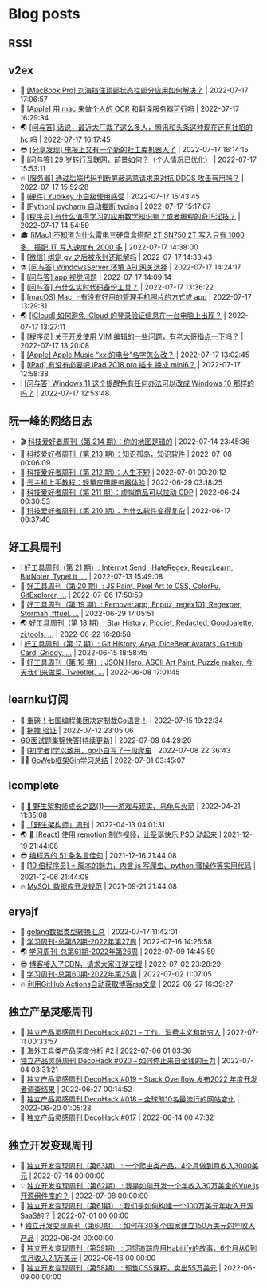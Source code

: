 # Blog posts
## RSS!



## v2ex

<!-- v2ex:START  -->
- 🫶 [[MacBook Pro] 刘海挡住顶部状态栏部分应用如何解决？](https://www.v2ex.com/t/866869#reply1) | 2022-07-17 17:06:57 
- 🧰 [[Apple] 用 mac 来做个人的 OCR 和翻译服务器可行吗](https://www.v2ex.com/t/866867#reply4) | 2022-07-17 16:29:34 
- 🌏 [[问与答] 话说，最近大厂裁了这么多人，腾讯和头条这种现在还有社招的 hc 吗](https://www.v2ex.com/t/866866#reply2) | 2022-07-17 16:17:45 
- 😎 [[分享发现] 电报上又有一个新的社工库机器人了](https://www.v2ex.com/t/866865#reply3) | 2022-07-17 16:14:15 
- 💂 [[问与答] 29 岁转行互联网，前景如何？（个人情况已优化）](https://www.v2ex.com/t/866864#reply3) | 2022-07-17 15:53:11 
- 🔥 [[服务器] 通过后端代码判断屏蔽恶意请求来对抗 DDOS 攻击有用吗？](https://www.v2ex.com/t/866863#reply9) | 2022-07-17 15:52:28 
- 🦅 [[硬件] Yubikey 小白级使用感受](https://www.v2ex.com/t/866862#reply3) | 2022-07-17 15:43:45 
- 🙉 [[Python] pycharm 自动推断 typing](https://www.v2ex.com/t/866860#reply8) | 2022-07-17 15:17:07 
- 💫 [[程序员] 有什么值得学习的应用数学知识嘛？或者编程的奇巧淫技？](https://www.v2ex.com/t/866859#reply5) | 2022-07-17 14:54:59 
- 🎓 [[iMac] 不知道为什么雷电三硬盘盒搭配 2T SN750 2T 写入只有 1000 多，搭配 1T 写入速度有 2000 多](https://www.v2ex.com/t/866858#reply3) | 2022-07-17 14:38:00 
- 🗽 [[微信] 绑定 gv 之后被永封还能解吗](https://www.v2ex.com/t/866857#reply2) | 2022-07-17 14:33:43 
- ⚗️ [[问与答] WindowsServer 环境 API 网关选择](https://www.v2ex.com/t/866855#reply2) | 2022-07-17 14:24:17 
- 🦍 [[问与答] app 视觉问题](https://www.v2ex.com/t/866854#reply0) | 2022-07-17 14:09:14 
- 🤩 [[问与答] 有什么实时代码备份工具？](https://www.v2ex.com/t/866852#reply15) | 2022-07-17 13:36:22 
- 🙉 [[macOS] Mac 上有没有好用的管理手机照片的方式或 app](https://www.v2ex.com/t/866851#reply0) | 2022-07-17 13:29:31 
- 🌏 [[iCloud] 如何避免 iCloud 的登录验证信息在一台电脑上出现？](https://www.v2ex.com/t/866850#reply1) | 2022-07-17 13:27:11 
- 🐘 [[程序员] 关于开发使用 VIM 编辑的一些问题，有老大哥指点一下吗？](https://www.v2ex.com/t/866849#reply13) | 2022-07-17 13:20:08 
- 🧰 [[Apple] Apple Music “xx 的电台”名字怎么改？](https://www.v2ex.com/t/866847#reply4) | 2022-07-17 13:02:45 
- 💃 [[iPad] 有没有必要吧 iPad 2018 pro 插卡 换成 mini6？](https://www.v2ex.com/t/866846#reply7) | 2022-07-17 12:58:38 
- 🕯 [[问与答] Windows 11 这个提醒色有任何办法可以改成 Windows 10 那样的吗？](https://www.v2ex.com/t/866845#reply6) | 2022-07-17 12:53:48 <!-- v2ex:END -->

## 阮一峰的网络日志

<!-- ruanyf:START -->
- 🎬 [科技爱好者周刊（第 214 期）：你的地图是错的](http://www.ruanyifeng.com/blog/2022/07/weekly-issue-214.html) | 2022-07-14 23:45:36 
- 💄 [科技爱好者周刊（第 213 期）：知识孤岛，知识软件](http://www.ruanyifeng.com/blog/2022/07/weekly-issue-213.html) | 2022-07-08 00:06:09 
- 🐎 [科技爱好者周刊（第 212 期）：人生不短](http://www.ruanyifeng.com/blog/2022/07/weekly-issue-212.html) | 2022-07-01 00:20:12 
- 🤔 [云主机上手教程：轻量应用服务器体验](http://www.ruanyifeng.com/blog/2022/06/cloud-server-getting-started-tutorial.html) | 2022-06-29 03:18:25 
- 🧠 [科技爱好者周刊（第 211 期）：虚拟商品可以拉动 GDP](http://www.ruanyifeng.com/blog/2022/06/weekly-issue-211.html) | 2022-06-24 00:30:53 
- 🎃 [科技爱好者周刊（第 210 期）：为什么软件变得复杂](http://www.ruanyifeng.com/blog/2022/06/weekly-issue-210.html) | 2022-06-17 00:37:40 <!-- ruanyf:END -->

## 好工具周刊

<!-- bestxtools:START -->
- 🕯 [好工具周刊（第 21 期）: Internxt Send, iHateRegex, RegexLearn, BatNoter, TypeLit, ...](https://discuss-cn.bestxtools.com/d/58/1) | 2022-07-13 15:49:08 
- 🦩 [好工具周刊（第 20 期）: JS Paint, Pixel Art to CSS, ColorFu, GitExplorer, ...](https://discuss-cn.bestxtools.com/d/57/1) | 2022-07-06 17:50:59 
- 🦄 [好工具周刊（第 19 期）: Remover.app, Enpuz, regex101, Regexper, Stormah, fffuel, ...](https://discuss-cn.bestxtools.com/d/56/1) | 2022-06-29 17:05:51 
- 🌏 [好工具周刊（第 18 期）: Star History, Picdiet, Redacted, Goodpalette, zi.tools, ...](https://discuss-cn.bestxtools.com/d/47/1) | 2022-06-22 16:28:58 
- 🕯 [好工具周刊（第 17 期）: Git History, Arya, DiceBear Avatars, GitHub Card, Griddy, ...](https://discuss-cn.bestxtools.com/d/43/1) | 2022-06-15 18:58:45 
- 📝 [好工具周刊（第 16 期）: JSON Hero, ASCII Art Paint, Puzzle maker, 今天我们来做菜, Tweetlet, ...](https://discuss-cn.bestxtools.com/d/42/1) | 2022-06-08 17:01:45 <!-- bestxtools:END -->


## learnku订阅

<!-- learnku:START -->
- 🦅 [重磅！七国编程集团决定制裁Go语言！](https://learnku.com/articles/69766) | 2022-07-15 19:22:34 
- 🦅 [拖拽 验证](https://learnku.com/articles/69652) | 2022-07-12 23:05:06 
-  [GO面试题集锦快答[持续更新]](https://learnku.com/articles/69250) | 2022-07-09 04:29:20 
- 🌈 [[初学者]学以致用，go小白写了一段爬虫](https://learnku.com/go/t/69522) | 2022-07-08 22:36:43 
- 🧑‍🏫 [GoWeb框架Gin学习总结](https://learnku.com/articles/69259) | 2022-07-01 03:45:07 <!-- learnku:END -->



## lcomplete

<!-- lcomplete:START -->
- 🫶 [🐒 野生架构师成长之路&lpar;1&rpar;——游戏与现实、乌龟与火箭](http://codelc.com/post/growup/s01/) | 2022-04-21 11:35:08 
- 🧰 [「野生架构师」周刊](http://codelc.com/post/essay/%E9%87%8E%E7%94%9F%E6%9E%B6%E6%9E%84%E5%B8%88%E5%91%A8%E5%88%8A%E4%BB%8B%E7%BB%8D/) | 2022-04-13 04:01:31 
- 🌏 [🎄 [React] 使用 remotion 制作视频，让圣诞快乐 PSD 动起来](http://codelc.com/post/dev/js/remotion/) | 2021-12-19 21:44:08 
- 😎 [编程界的 51 条名言佳句](http://codelc.com/post/dev/thinking/quotes/) | 2021-12-16 21:44:08 
- 💂 [[10 倍程序员] ⭐ 脚本的魅力，内含 js 写爬虫、python 骚操作等实用代码](http://codelc.com/post/dev/10x/script/) | 2021-12-06 21:44:08 
- 🔥 [MySQL 数据库开发规范](http://codelc.com/post/dev/db/mysql_standard/) | 2021-09-21 21:44:08 <!-- lcomplete:END -->

## eryajf

<!-- eryajf:START -->
- 🫶 [golang数据类型转换汇总](https://wiki.eryajf.net/pages/33a476/) | 2022-07-17 11:42:01 
- 🧰 [学习周刊-总第62期-2022年第27周](https://wiki.eryajf.net/pages/4a06ab/) | 2022-07-16 14:25:58 
- 🌏 [学习周刊-总第61期-2022年第26周](https://wiki.eryajf.net/pages/703307/) | 2022-07-09 14:45:59 
- 😎 [博客接入了CDN，请求大家江湖支援](https://wiki.eryajf.net/pages/5f559d/) | 2022-07-02 23:28:29 
- 💂 [学习周刊-总第60期-2022年第25周](https://wiki.eryajf.net/pages/bff449/) | 2022-07-02 11:07:05 
- 🔥 [利用GitHub Actions自动获取博客rss文章](https://wiki.eryajf.net/pages/1b1ba3/) | 2022-06-27 16:39:27 <!-- eryajf:END -->



## 独立产品灵感周刊

<!-- DecoHack:START -->
- 🦣 [独立产品灵感周刊 DecoHack #021 – 工作、消费主义和新穷人](https://www.decohack.com/Post/753) | 2022-07-11 00:33:57 
- 🤡 [海外工具类产品深度分析 #2](https://www.decohack.com/Post/746) | 2022-07-06 01:03:36 
-  [独立产品灵感周刊 DecoHack #020 – 如何停止来自金钱的压力](https://www.decohack.com/Post/728) | 2022-07-04 03:31:21 
- 🐲 [独立产品灵感周刊 DecoHack #019 – Stack Overflow 发布2022 年度开发者调查结果](https://www.decohack.com/Post/699) | 2022-06-27 00:14:52 
- 🦅 [独立产品灵感周刊 DecoHack #018 – 全球前10名最流行的网站变化](https://www.decohack.com/Post/680) | 2022-06-20 01:05:28 
- 🧰 [独立产品灵感周刊 DecoHack #017](https://www.decohack.com/Post/663) | 2022-06-14 00:47:32 <!-- DecoHack:END -->

## 独立开发变现周刊

<!-- easyindie:START -->
- 💂 [独立开发变现周刊（第63期） : 一个爬虫类产品，4个月做到月收入3000美元](https://www.ezindie.com/weekly/issue-63) | 2022-07-14 00:00:00 
- 💡 [独立开发变现周刊（第62期） : 我是如何开发一个年收入30万美金的Vue.js开源组件库的？](https://www.ezindie.com/weekly/issue-62) | 2022-07-08 00:00:00 
- 🌋 [独立开发变现周刊（第61期） : 我们是如何构建一个100万美元年收入开源SaaS的？](https://www.ezindie.com/weekly/issue-61) | 2022-07-01 00:00:00 
- 🕴 [独立开发变现周刊（第60期） : 如何在30多个国家建立150万美元的年收入产品](https://www.ezindie.com/weekly/issue-60) | 2022-06-24 00:00:00 
- 🎊 [独立开发变现周刊（第59期） : 习惯追踪应用Habitify的故事，6个月从0到每月收入2.1万美元](https://www.ezindie.com/weekly/issue-59) | 2022-06-16 00:00:00 
- 🤔 [独立开发变现周刊（第58期） : 预售CSS课程，卖出55万美元](https://www.ezindie.com/weekly/issue-58) | 2022-06-09 00:00:00 <!-- easyindie:END -->



